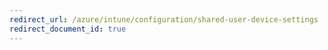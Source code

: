 ```yaml
---
redirect_url: /azure/intune/configuration/shared-user-device-settings
redirect_document_id: true
---
```

